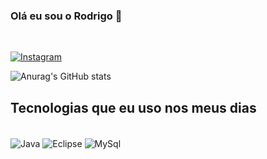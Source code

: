 ### Olá eu sou o Rodrigo 👋

<br/>

[![Instagram](https://img.shields.io/badge/Instagram-E4405F?style=for-the-badge&logo=instagram&logoColor=white)](https://www.instagram.com/orodrigonasci/)

![Anurag's GitHub stats](https://github-readme-stats.vercel.app/api?username=rodrigodocarmoDev&show_icons=true&theme=dracula)

## Tecnologias que eu uso nos meus dias

<div style="display: inline_block"><br/>
  <img align="center" alt="Java" src="https://img.shields.io/badge/Java-ED8B00?style=for-the-badge&logo=openjdk&logoColor=white"/>
  <img align="center" alt="Eclipse" src="https://img.shields.io/badge/Eclipse-2C2255?style=for-the-badge&logo=eclipse&logoColor=white"/>
  <img align="center" alt="MySql" src="https://img.shields.io/badge/MySQL-005C84?style=for-the-badge&logo=mysql&logoColor=white"/>
</div>  
